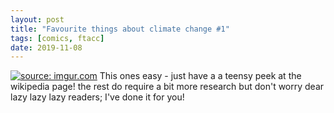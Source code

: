 ```yaml
---
layout: post
title: "Favourite things about climate change #1"
tags: [comics, ftacc]
date: 2019-11-08
---
```

<!-- #54 -->
[![](https://i.imgur.com/1IZRobS.jpg "source: imgur.com")](https://i.imgur.com/1IZRobS.jpg)
This ones easy - just have a a teensy peek at the wikipedia page! the rest do require a bit more research but don't worry dear lazy lazy lazy readers; I've done it for you!
